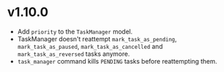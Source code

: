 # v1.10.0

- Add `priority` to the `TaskManager` model.
- TaskManager doesn't reattempt `mark_task_as_pending`, `mark_task_as_paused`, `mark_task_as_cancelled` and `mark_task_as_reversed` tasks anymore.
- `task_manager` command kills `PENDING` tasks before reattempting them.
